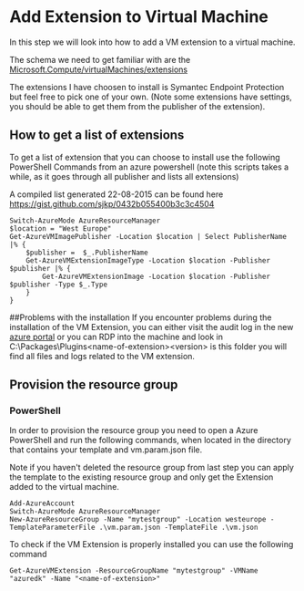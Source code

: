 # Add Extension to Virtual Machine
In this step we will look into how to add a VM extension to a virtual machine.

The schema we need to get familiar with are the [Microsoft.Compute/virtualMachines/extensions](https://github.com/Azure/azure-resource-manager-schemas/blob/master/schemas/2015-08-01/Microsoft.Compute.json#L422-L463)

The extensions I have choosen to install is Symantec Endpoint Protection but feel free to pick one of your own. (Note some extensions have settings, you should be able to get them from the publisher of the extension). 

## How to get a list of extensions 
To get a list of extension that you can choose to install use the following PowerShell Commands from an azure powershell (note this scripts takes a while, as it goes through all publisher and lists all extensions)

A compiled list generated 22-08-2015 can be found here https://gist.github.com/sjkp/0432b055400b3c3c4504
```
Switch-AzureMode AzureResourceManager
$location = "West Europe"
Get-AzureVMImagePublisher -Location $location | Select PublisherName |% {
	$publisher =  $_.PublisherName
	Get-AzureVMExtensionImageType -Location $location -Publisher $publisher |% {
		Get-AzureVMExtensionImage -Location $location -Publisher $publisher -Type $_.Type
	}
}

```

##Problems with the installation
If you encounter problems during the installation of the VM Extension, you can either visit the audit log in the new [azure portal](https://portal.azure.com) or you can RDP into the machine and look in C:\Packages\Plugins\<name-of-extension>\<version> is this folder you will find all files and logs related to the VM extension. 

## Provision the resource group
### PowerShell
In order to provision the resource group you need to open a Azure PowerShell and run the following commands, when located in the directory that contains your template and vm.param.json file.

Note if you haven't deleted the resource group from last step you can apply the template to the existing resource group and only get the Extension added to the virtual machine.
```
Add-AzureAccount
Switch-AzureMode AzureResourceManager
New-AzureResourceGroup -Name "mytestgroup" -Location westeurope -TemplateParameterFile .\vm.param.json -TemplateFile .\vm.json
```

To check if the VM Extension is properly installed you can use the following command
```
Get-AzureVMExtension -ResourceGroupName "mytestgroup" -VMName "azuredk" -Name "<name-of-extension>"
```